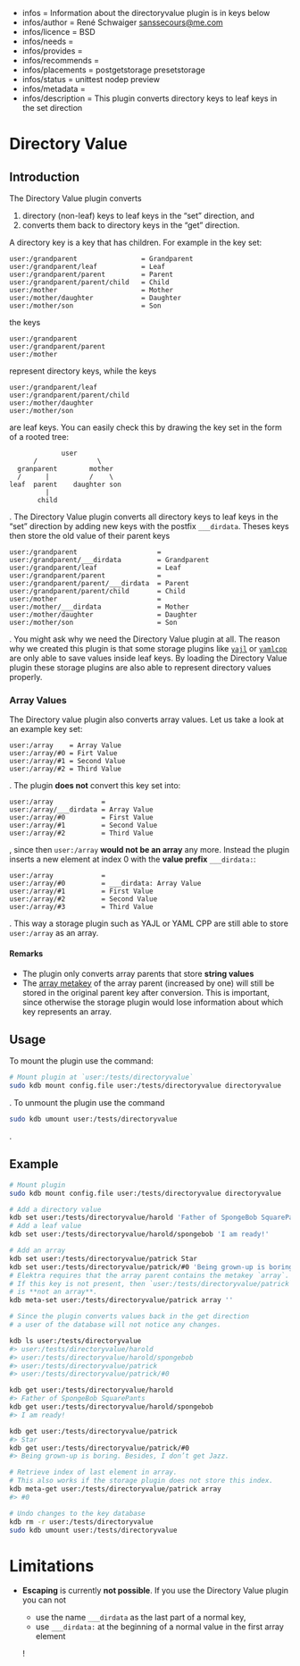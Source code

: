 - infos = Information about the directoryvalue plugin is in keys below
- infos/author = René Schwaiger <sanssecours@me.com>
- infos/licence = BSD
- infos/needs =
- infos/provides =
- infos/recommends =
- infos/placements = postgetstorage presetstorage
- infos/status = unittest nodep preview
- infos/metadata =
- infos/description = This plugin converts directory keys to leaf keys in the set direction

# Directory Value

## Introduction

The Directory Value plugin converts

1. directory (non-leaf) keys to leaf keys in the “set” direction, and
2. converts them back to directory keys in the “get” direction.

A directory key is a key that has children. For example in the key set:

```
user:/grandparent                = Grandparent
user:/grandparent/leaf           = Leaf
user:/grandparent/parent         = Parent
user:/grandparent/parent/child   = Child
user:/mother                     = Mother
user:/mother/daughter            = Daughter
user:/mother/son                 = Son
```

the keys

```
user:/grandparent
user:/grandparent/parent
user:/mother
```

represent directory keys, while the keys

```
user:/grandparent/leaf
user:/grandparent/parent/child
user:/mother/daughter
user:/mother/son
```

are leaf keys. You can easily check this by drawing the key set in the form of a rooted tree:

```
             user
      /               \
  granparent        mother
  /      |          /    \
leaf  parent    daughter son
         |
       child
```

. The Directory Value plugin converts all directory keys to leaf keys in the “set” direction by adding new keys with the postfix
`___dirdata`. Theses keys then store the old value of their parent keys

```
user:/grandparent                    =
user:/grandparent/___dirdata         = Grandparent
user:/grandparent/leaf               = Leaf
user:/grandparent/parent             =
user:/grandparent/parent/___dirdata  = Parent
user:/grandparent/parent/child       = Child
user:/mother                         =
user:/mother/___dirdata              = Mother
user:/mother/daughter                = Daughter
user:/mother/son                     = Son
```

. You might ask why we need the Directory Value plugin at all. The reason why we created this plugin is that some storage plugins like
[`yajl`](../yajl/README.md) or [`yamlcpp`](../yajl/README.md) are only able to save values inside leaf keys. By loading the Directory Value
plugin these storage plugins are also able to represent directory values properly.

### Array Values

The Directory value plugin also converts array values. Let us take a look at an example key set:

```
user:/array    = Array Value
user:/array/#0 = Firt Value
user:/array/#1 = Second Value
user:/array/#2 = Third Value
```

. The plugin **does not** convert this key set into:

```
user:/array            =
user:/array/___dirdata = Array Value
user:/array/#0         = First Value
user:/array/#1         = Second Value
user:/array/#2         = Third Value
```

, since then `user:/array` **would not be an array** any more. Instead the plugin inserts a new element at index 0 with the **value prefix**
`___dirdata:`:

```
user:/array            =
user:/array/#0         = ___dirdata: Array Value
user:/array/#1         = First Value
user:/array/#2         = Second Value
user:/array/#3         = Third Value
```

. This way a storage plugin such as YAJL or YAML CPP are still able to store `user:/array` as an array.

#### Remarks

- The plugin only converts array parents that store **string values**
- The [array metakey](../../../doc/decisions/array.md) of the array parent (increased by one) will still be stored in the original parent key after conversion. This is important, since otherwise the storage plugin would lose information about which key represents an array.

## Usage

To mount the plugin use the command:

```sh
# Mount plugin at `user:/tests/directoryvalue`
sudo kdb mount config.file user:/tests/directoryvalue directoryvalue
```

. To unmount the plugin use the command

```sh
sudo kdb umount user:/tests/directoryvalue
```

.

## Example

```sh
# Mount plugin
sudo kdb mount config.file user:/tests/directoryvalue directoryvalue

# Add a directory value
kdb set user:/tests/directoryvalue/harold 'Father of SpongeBob SquarePants'
# Add a leaf value
kdb set user:/tests/directoryvalue/harold/spongebob 'I am ready!'

# Add an array
kdb set user:/tests/directoryvalue/patrick Star
kdb set user:/tests/directoryvalue/patrick/#0 'Being grown-up is boring. Besides, I don’t get Jazz.'
# Elektra requires that the array parent contains the metakey `array`.
# If this key is not present, then `user:/tests/directoryvalue/patrick`
# is **not an array**.
kdb meta-set user:/tests/directoryvalue/patrick array ''

# Since the plugin converts values back in the get direction
# a user of the database will not notice any changes.

kdb ls user:/tests/directoryvalue
#> user:/tests/directoryvalue/harold
#> user:/tests/directoryvalue/harold/spongebob
#> user:/tests/directoryvalue/patrick
#> user:/tests/directoryvalue/patrick/#0

kdb get user:/tests/directoryvalue/harold
#> Father of SpongeBob SquarePants
kdb get user:/tests/directoryvalue/harold/spongebob
#> I am ready!

kdb get user:/tests/directoryvalue/patrick
#> Star
kdb get user:/tests/directoryvalue/patrick/#0
#> Being grown-up is boring. Besides, I don’t get Jazz.

# Retrieve index of last element in array.
# This also works if the storage plugin does not store this index.
kdb meta-get user:/tests/directoryvalue/patrick array
#> #0

# Undo changes to the key database
kdb rm -r user:/tests/directoryvalue
sudo kdb umount user:/tests/directoryvalue
```

# Limitations

- **Escaping** is currently **not possible**. If you use the Directory Value plugin you can not

  - use the name `___dirdata` as the last part of a normal key,
  - use `___dirdata:` at the beginning of a normal value in the first array element

  !
